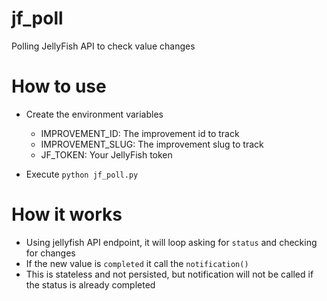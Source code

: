 # jf_poll
Polling JellyFish API to check value changes

# How to use
- Create the environment variables
  - IMPROVEMENT_ID: The improvement id to track
  - IMPROVEMENT_SLUG: The improvement slug to track
  - JF_TOKEN: Your JellyFish token

- Execute `python jf_poll.py`

# How it works
- Using jellyfish API endpoint, it will loop asking for `status` and checking for changes
- If the new value is `completed` it call the `notification()` 
- This is stateless and not persisted, but notification will not be called if the status is already completed